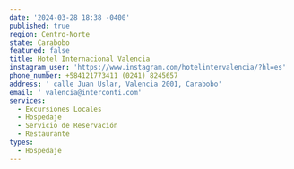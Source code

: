 ```yaml
---
date: '2024-03-28 18:38 -0400'
published: true
region: Centro-Norte
state: Carabobo
featured: false
title: Hotel Internacional Valencia
instagram_user: 'https://www.instagram.com/hotelintervalencia/?hl=es'
phone_number: +584121773411 (0241) 8245657
address: ' calle Juan Uslar, Valencia 2001, Carabobo'
email: ' valencia@interconti.com'
services:
  - Excursiones Locales
  - Hospedaje
  - Servicio de Reservación
  - Restaurante
types:
  - Hospedaje
---
```

